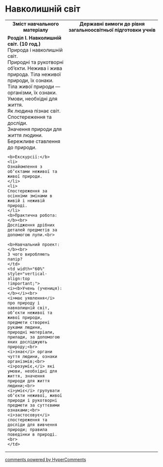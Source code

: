 <div id="hypercomments_widget" class="js-hypercomments-widget invisible"></div>

Навколишній світ
=============================================

<table>
  <tr>
    <td width="40%" align="center"><b>Зміст навчального матеріалу<b></td>
    <td width="60%" align="center"><b>Державні вимоги до рівня загальноосвітньої підготовки учнів</b></td>
  </tr>
  <tr>
    <td width="40%" style="vertical-align:top !important;">
    <b>Розділ I. Навколишній світ. (10 год.)</b><br>
    Природа і навколишній світ.<br>
    Природні та рукотворні  об’єкти. Нежива і жива природа. Тіла неживої природи, їх ознаки. Тіла живої природи — організми, їх ознаки. Умови, необхідні для життя.<br>
    Як людина пізнає світ. Спостереження та досліди.<br>
    Значення природи для життя людини.<br>
    Бережливе ставлення до природи.<br>
    
    <b>Екскурсії:</b>
    <li>
    Ознайомлення з об’єктами неживої та живої природи.
    </li>
    <li>
    Спостереження за осінніми змінами в живій і неживій природі.
    </li>
    <b>Практична робота:</b><br>
    Дослідження дрібних деталей предметів за допомогою лупи.<br>
    
    <b>Навчальний проект:</b><br>
    З чого виробляють папір?
    </td>
    <td width="60%" style="vertical-align:top !important;">
    <i><b>Учень (учениця):</b></i><br>
  	<i>має уявлення</i> про природу і навколишній світ, об’єкти неживої та живої природи, предмети створені руками людини, природні матеріали, прилади, за допомогою яких досліджують природу;<br>
    <i>знає</i> органи чуття людини, ознаки організмів;<br>
    <i>розуміє,</i> які умови, необхідні для життя, значення природи для життя людини;<br>
    <i>уміє</i> групувати об’єкти неживої, живої природи і рукотворні предмети за суттєвими ознаками;<br>
    <i>застосовує</i> спостереження та досліди для вивчення природи; правила поведінки в природі.<br>
	</td>
  </tr>
</table>

<div class="js-hypercomments-container">
<a href="http://hypercomments.com" class="hc-link" title="comments widget">comments powered by HyperComments</a>
</div>